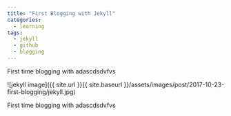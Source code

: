 ```yaml
---
title: "First Blogging with Jekyll"
categories:
  - learning
tags:
  - jekyll
  - github 
  - blogging
---
```


First time blogging with adascdsdvfvs 

![jekyll image]({{ site.url }}{{ site.baseurl }}/assets/images/post/2017-10-23-first-blogging/jekyll.jpg)


First time blogging with adascdsdvfvs 
